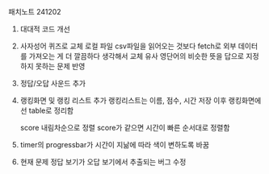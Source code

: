 패치노트 241202


1. 대대적 코드 개선 
2. 사자성어 퀴즈로 교체
로컬 파일 csv파일을 읽어오는 것보다 fetch로 외부 데이터를 가져오는 게 더 깔끔하다 생각해서 교체
유사 영단어의 비슷한 뜻을 답으로 지정하지 못하는 문제 반영

4. 정답/오답 사운드 추가

5. 랭킹화면 및 랭킹 리스트 추가
   랭킹리스트는 이름, 점수, 시간 저장
   이후 랭킹화면에선 table로 정리함

   score 내림차순으로 정렬 score가 같으면 시간이 빠른 순서대로 정렬함

7. timer의 progressbar가 시간이 지낢에 따라 색이 변하도록 바꿈

8. 현재 문제 정답 보기가 오답 보기에서 추출되는 버그 수정




